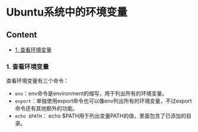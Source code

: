 # Ubuntu系统中的环境变量

## Content

- [1. 查看环境变量](#查看环境变量)





### 1. 查看环境变量 <span id = "查看环境变量">

查看环境变量有三个命令：

- `env`：env命令是environment的缩写，用于列出所有的环境变量。
- `export`：单独使用export命令也可以像env列出所有的环境变量，不过export命令还有其他额外的功能。
- `echo $PATH`： echo $PATH用于列出变量PATH的值，里面包含了已添加的目录。























































